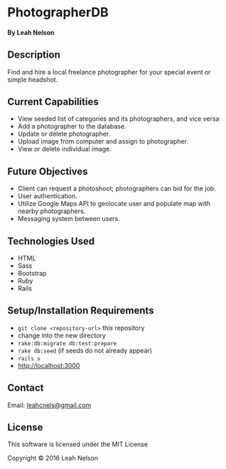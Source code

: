 # PhotographerDB

#### By Leah Nelson

## Description

Find and hire a local freelance photographer for your special event or simple headshot.

## Current Capabilities

* View seeded list of categories and its photographers, and vice versa
* Add a photographer to the database.
* Update or delete photographer.
* Upload image from computer and assign to photographer.
* View or delete individual image.

## Future Objectives

* Client can request a photoshoot; photographers can bid for the job.
* User authentication.
* Utilize Google Maps API to geolocate user and populate map with nearby photographers.
* Messaging system between users.

## Technologies Used
* HTML
* Sass
* Bootstrap
* Ruby
* Rails

## Setup/Installation Requirements
* `git clone <repository-url>` this repository
* change into the new directory
* `rake:db:migrate db:test:prepare`
* `rake db:seed` (if seeds do not already appear)
* `rails s`
* [http://localhost:3000](http://localhost:3000)

## Contact

Email: leahcnels@gmail.com

## License

This software is licensed under the MIT License

Copyright &copy; 2016 Leah Nelson
